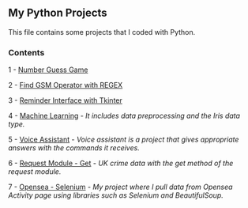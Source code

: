 ## My Python Projects

This file contains some projects that I coded with Python. 

### Contents

1 - [Number Guess Game](https://github.com/samettyldrm/myprojects/blob/main/number-guess-game.py)

2 - [Find GSM Operator with REGEX](https://github.com/samettyldrm/myprojects/blob/main/regex-find-gsm-operator.py)

3 - [Reminder Interface with Tkinter](https://github.com/samettyldrm/myprojects/blob/main/tkinter-reminder-interface.py)

4 - [Machine Learning](https://github.com/samettyldrm/myprojects/tree/main/machine-learning) - _It includes data preprocessing and the Iris data type._

5 - [Voice Assistant](https://github.com/samettyldrm/python-projects/tree/main/voice-assistant) - _Voice assistant is a project that gives appropriate answers with the commands it receives._

6 - [Request Module - Get](https://github.com/samettyldrm/python-projects/blob/main/request-module/requests-module-get.py) - _UK crime data with the get method of the request module._

7 - [Opensea - Selenium](https://github.com/samettyldrm/python-projects/blob/main/opensea-selenium.py) - _My project where I pull data from Opensea Activity page using libraries such as Selenium and BeautifulSoup._
